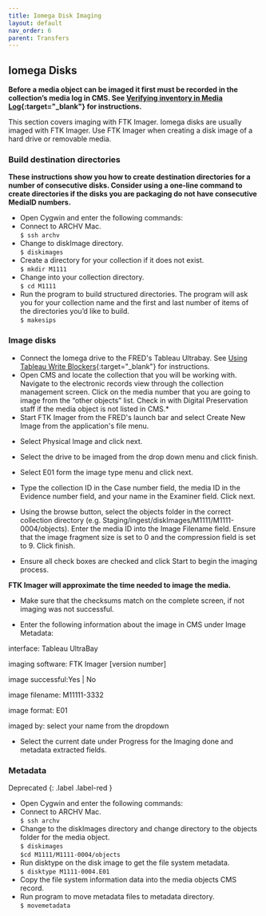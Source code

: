 ```yaml
---
title: Iomega Disk Imaging
layout: default
nav_order: 6
parent: Transfers
---
```


## Iomega Disks

**Before a media object can be imaged it first must be recorded in the collection’s media log in CMS. See [Verifying inventory in Media Log](/digarch/transfers/verify-inventory.html){:target="_blank"} for instructions.**

This section covers imaging with FTK Imager. Iomega disks are usually imaged with FTK Imager. Use FTK Imager when creating a disk image of a hard drive or removable media.  

### Build destination directories

**These instructions show you how to create destination directories for a number of consecutive disks. Consider using a one-line command to create directories if the disks you are packaging do not have consecutive MediaID numbers.**  

* Open Cygwin and enter the following commands:
* Connect to ARCHV Mac.  
```$ ssh archv```  
* Change to diskImage directory.  
```$ diskimages```  
* Create a directory for your collection if it does not exist.  
```$ mkdir M1111```  
* Change into your collection directory.  
```$ cd M1111```  
* Run the program to build structured directories. The program will ask you for your collection name and the first and last number of items of the directories you’d like to build.  
```$ makesips```  

<!-- ![](media/media/image29.png){width="6.069444444444445in"
height="2.3472222222222223in"} -->

### Image disks

* Connect the Iomega drive to the FRED's Tableau Ultrabay. See [Using Tableau Write Blockers](/digarch/transfers/using-tableaus.html){:target="_blank"} for instructions.  
* Open CMS and locate the collection that you will be working with. Navigate to the electronic records view through the collection management screen. Click on the media number that you are going to image from the “other objects” list. Check in with Digital Preservation staff if the media object is not listed in CMS.*
* Start FTK Imager from the FRED's launch bar and select
Create New Image from the application's file menu.

<!-- ![](media/media/image9.png){width="0.7395833333333334in"
height="0.5104166666666666in"} -->

* Select Physical Image and click next.

<!-- ![](media/media/image21.png){width="5.0in"
height="3.6666666666666665in"} -->

* Select the drive to be imaged from the drop down menu and
click finish.

<!-- ![](media/media/image23.png){width="4.946247812773404in"
height="3.5879155730533685in"} -->

* Select E01 form the image type menu and click next.

<!-- ![](media/media/image20.png){width="5.008970909886264in"
height="3.433333333333333in"} -->

* Type the collection ID in the Case number field, the
media ID in the Evidence number field, and your name in the
Examiner field. Click next.

<!-- ![](media/media/image12.png){width="5.130208880139983in"
height="3.5120352143482063in"} -->

* Using the browse button, select the objects folder in the
correct collection directory (e.g.
Staging/ingest/diskImages/M1111/M1111-0004/objects). Enter the media
ID into the Image Filename field. Ensure that the image fragment
size is set to 0 and the compression field is set to 9. Click finish.

<!-- ![](media/media/image14.png){width="5.094400699912511in"
height="3.493303805774278in"} -->

* Ensure all check boxes are checked and click Start to
begin the imaging process.

<!-- ![](media/media/image16.png){width="5.590798337707787in"
height="4.778125546806649in"} -->

**FTK Imager will approximate the time needed to image the media.**

<!-- ![](media/media/image8.png){width="5.989583333333333in"
height="3.84375in"} -->

* Make sure that the checksums match on the complete screen, if not imaging was not successful.

<!-- ![](media/media/image19.png){width="4.950121391076116in"
height="4.55in"} -->

* Enter the following information about the image in CMS under
Image Metadata:

interface: Tableau UltraBay

imaging software: FTK Imager [version number]

image successful:Yes \| No

image filename: M11111-3332

image format: E01

imaged by: select your name from the dropdown

* Select the current date under Progress for the Imaging done and
metadata extracted fields.

### Metadata
Deprecated
{: .label .label-red }
* Open Cygwin and enter the following commands:
* Connect to ARCHV Mac.  
```$ ssh archv```
* Change to the diskImages directory and change directory to the objects folder for the media object.  
`$ diskimages`  
`$cd M1111/M1111-0004/objects`
* Run disktype on the disk image to get the file system metadata.  
`$ disktype M1111-0004.E01`
* Copy the file system information data into the media objects CMS record.
* Run program to move metadata files to metadata directory.  
`$ movemetadata`
